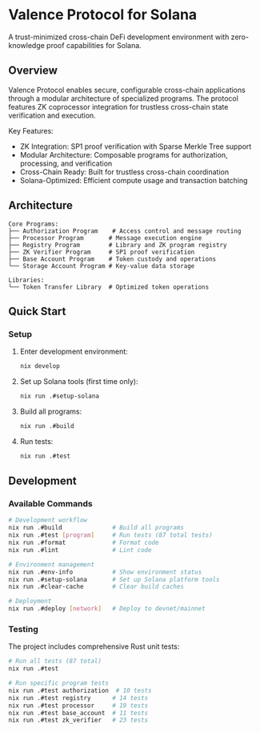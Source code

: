 # Valence Protocol for Solana

A trust-minimized cross-chain DeFi development environment with zero-knowledge proof capabilities for Solana.

## Overview

Valence Protocol enables secure, configurable cross-chain applications through a modular architecture of specialized programs. The protocol features ZK coprocessor integration for trustless cross-chain state verification and execution.

Key Features:
- ZK Integration: SP1 proof verification with Sparse Merkle Tree support
- Modular Architecture: Composable programs for authorization, processing, and verification
- Cross-Chain Ready: Built for trustless cross-chain coordination
- Solana-Optimized: Efficient compute usage and transaction batching

## Architecture

```
Core Programs:
├── Authorization Program    # Access control and message routing
├── Processor Program       # Message execution engine  
├── Registry Program        # Library and ZK program registry
├── ZK Verifier Program     # SP1 proof verification
├── Base Account Program    # Token custody and operations
└── Storage Account Program # Key-value data storage

Libraries:
└── Token Transfer Library  # Optimized token operations
```

## Quick Start

### Setup

1. Enter development environment:
   ```bash
   nix develop
   ```

2. Set up Solana tools (first time only):
   ```bash
   nix run .#setup-solana
   ```

3. Build all programs:
   ```bash
   nix run .#build
   ```

4. Run tests:
   ```bash
   nix run .#test
   ```

## Development

### Available Commands

```bash
# Development workflow
nix run .#build              # Build all programs
nix run .#test [program]     # Run tests (87 total tests)
nix run .#format             # Format code
nix run .#lint               # Lint code

# Environment management  
nix run .#env-info           # Show environment status
nix run .#setup-solana       # Set up Solana platform tools
nix run .#clear-cache        # Clear build caches

# Deployment
nix run .#deploy [network]   # Deploy to devnet/mainnet
```

### Testing

The project includes comprehensive Rust unit tests:

```bash
# Run all tests (87 total)
nix run .#test

# Run specific program tests
nix run .#test authorization  # 10 tests
nix run .#test registry      # 14 tests  
nix run .#test processor     # 19 tests
nix run .#test base_account  # 11 tests
nix run .#test zk_verifier   # 23 tests
```
